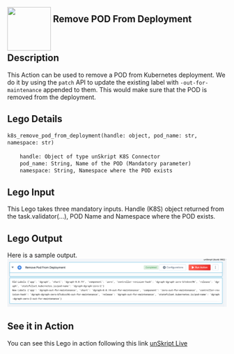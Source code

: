 [<img align="left" src="https://unskript.com/assets/favicon.png" width="100" height="100" style="padding-right: 5px">](https://unskript.com/assets/favicon.png) 
<h2>Remove POD From Deployment</h2>

<br>

## Description
This Action can be used to remove a POD from Kubernetes deployment. We do it by using the `patch` API to update the existing label with `-out-for-maintenance` appended to them. This would make sure that the POD is removed from the deployment.

## Lego Details

    k8s_remove_pod_from_deployment(handle: object, pod_name: str, namespace: str)

        handle: Object of type unSkript K8S Connector
        pod_name: String, Name of the POD (Mandatory parameter)
        namespace: String, Namespace where the POD exists

## Lego Input
This Lego takes three mandatory inputs. Handle (K8S) object returned from the task.validator(...),
POD Name and Namespace where the POD exists. 

## Lego Output
Here is a sample output.
<img src="./1.png">


## See it in Action

You can see this Lego in action following this link [unSkript Live](https://us.app.unskript.io)